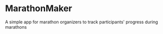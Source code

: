# MarathonMaker
A simple app for marathon organizers to track participants' progress during marathons
